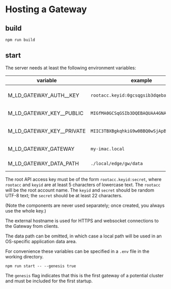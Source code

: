 # Hosting a Gateway

## build
```shell
npm run build
```

## start
The server needs at least the following environment variables:

| variable                  | example                                   | comments            |
|---------------------------|-------------------------------------------|---------------------|
| M_LD_GATEWAY_AUTH__KEY    | `rootacc.keyid:0gcsqgsib3dqebaquaa4gna`   | Root API access key |
| M_LD_GATEWAY_KEY__PUBLIC  | `MIGfMA0GCSqGSIb3DQEBAQUAA4GNADCBiQKB...` | Root public key     |
| M_LD_GATEWAY_KEY__PRIVATE | `MIIC3TBXBgkqhkiG9w0BBQ0wSjApBgkqhkiG...`  | Root private key    |
| M_LD_GATEWAY_GATEWAY      | `my-imac.local`                           | External hostname   |
| M_LD_GATEWAY_DATA_PATH    | `./local/edge/gw/data`                    | Path for data       |

[//]: # (@Petra: suggestion: Let's clarify what should be here. Is this a directory? A file?)

The root API access key must be of the form `rootacc.keyid:secret`, where `rootacc` and `keyid` are at least 5 characters of lowercase text. The `rootacc` will be the root account name. The `keyid` and `secret` should be random UTF-8 text; the `secret` should be at least 22 characters.

(Note the components are never used separately; once created, you always use the whole key.)

The external hostname is used for HTTPS and websocket connections to the Gateway from clients.

The data path can be omitted, in which case a local path will be used in an OS-specific application data area.

For convenience these variables can be specified in a `.env` file in the working directory.

```shell
npm run start -- --genesis true
```

The `genesis` flag indicates that this is the first gateway of a potential cluster and must be included for the first startup.
